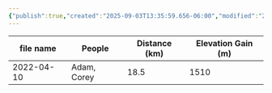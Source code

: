 ```yaml
---
{"publish":true,"created":"2025-09-03T13:35:59.656-06:00","modified":"2025-09-03T14:59:13.474-06:00","published":"2025-09-03T14:59:13.474-06:00","tags":["route"],"cssclasses":"","elevation":null,"region":"Yoho","location":null,"DWYT":null,"Kane":"Easy","completed":true}
---
```



| file name  |   People    | Distance (km) | Elevation Gain (m) |
| ---------- | ----------- | ------------- | ------------------ |
| 2022-04-10 | Adam, Corey |     18.5      |        1510        |